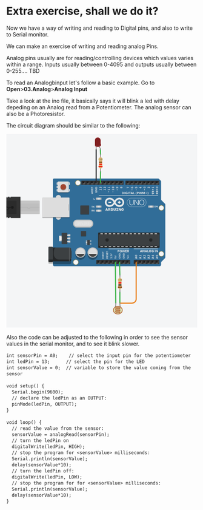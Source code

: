 
# Extra exercise, shall we do it?

Now we have a way of writing and reading to Digital pins, and also to write to Serial monitor.

We can make an exercise of writing and reading analog Pins.

Analog pins usually are for reading/controlling devices which values varies within a range. Inputs usually between 0-4095 and outputs usually between 0-255.... TBD

To read an Analogbinput let's follow a basic example. Go to **Open**>**03.Analog**>**Analog Input**

Take a look at the ino file, it basically says it will blink a led with delay depeding on an Analog read from a Potentiometer. The analog sensor can also be a Photoresistor.

The circuit diagram should be similar to the following:

![Circuit diagram](https://raw.githubusercontent.com/felixbanguera/iot-medellin-nodemcu-blynk-1/step_6/assets/images/circuit_diagram.png)

Also the code can be adjusted to the following in order to see the sensor values in the serial monitor, and to see it blink slower.


    int sensorPin = A0;    // select the input pin for the potentiometer
    int ledPin = 13;      // select the pin for the LED
    int sensorValue = 0;  // variable to store the value coming from the sensor
    
    void setup() {
      Serial.begin(9600);
      // declare the ledPin as an OUTPUT:
      pinMode(ledPin, OUTPUT);
    }
    
    void loop() {
      // read the value from the sensor:
      sensorValue = analogRead(sensorPin);
      // turn the ledPin on
      digitalWrite(ledPin, HIGH);
      // stop the program for <sensorValue> milliseconds:
      Serial.println(sensorValue);
      delay(sensorValue*10);
      // turn the ledPin off:
      digitalWrite(ledPin, LOW);
      // stop the program for for <sensorValue> milliseconds:
      Serial.println(sensorValue);
      delay(sensorValue*10);
    }

